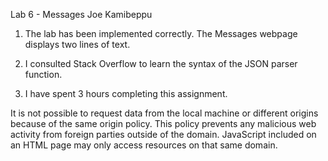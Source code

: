 Lab 6 - Messages
Joe Kamibeppu

1. The lab has been implemented correctly. The Messages webpage displays two lines of text.

2. I consulted Stack Overflow to learn the syntax of the JSON parser function.

3. I have spent 3 hours completing this assignment.

It is not possible to request data from the local machine or different origins because of the same origin policy. This policy prevents any malicious web activity from foreign parties outside of the domain. JavaScript included on an HTML page may only access resources on that same domain.